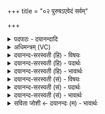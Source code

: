 +++
title = "०२ पुरुषऽएवेदं सर्वम्"

+++
<details><summary>पदपाठः - दयानन्दादि</summary>

पुरु॑षः। ए॒व। इ॒दम। सर्व॑म्। यत्। भू॒तम्। यत्। च॒। भा॒व्य᳖म्। उ॒त। अ॒मृ॒तत्वस्येत्य॑मृत॒ऽत्वस्य॑। ईशा॑नः। यत्। अन्ने॑न। अ॒ति॒रोहतीत्य॑ति॒ऽरोह॑ति। २।
</details>

<details><summary>अधिमन्त्रम् (VC)</summary>

- ईशानो देवता
- नारायण ऋषिः
- निचृदनुष्टुप्
- गान्धारः
</details>

<details><summary>दयानन्द-सरस्वती (हि) - विषयः</summary>

फिर उसी विषय को अगले मन्त्र में कहा है ॥
</details>

<details><summary>दयानन्द-सरस्वती (हि) - पदार्थः</summary>

पदार्थान्वयभाषाः -  हे मनुष्यो ! (यत्) जो (भूतम्) उत्पन्न हुआ (च) और (यत्) जो (भाव्यम्) उत्पन्न होनेवाला (उत) और (यत्) जो (अन्नेन) पृथिवी आदि के सम्बन्ध से (अतिरोहति) अत्यन्त बढ़ता है, उस (इदम्) इस प्रत्यक्ष परोक्ष रूप (सर्वम्) समस्त जगत् को (अमृतत्वस्य) अविनाशी मोक्षसुख वा कारण का (ईशानः) अधिष्ठाता (पुरुषः) सत्य गुण, कर्म, स्वभावों से परिपूर्ण परमात्मा (एव) ही रचता है ॥२ ॥
</details>

<details><summary>दयानन्द-सरस्वती (हि) - भावार्थः</summary>

भावार्थभाषाः -  हे मनुष्यो ! जिस ईश्वर ने जब-जब सृष्टि हुई तब-तब रची, इस समय धारण करता फिर विनाश करके रचेगा। जिसके आधार से सब वर्त्तमान है और बढ़ता है, उसी सबके स्वामी परमात्मा की उपासना करो, इससे भिन्न की नहीं ॥२ ॥
</details>

<details><summary>दयानन्द-सरस्वती (सं) - विषयः</summary>

पुनस्तमेव विषयमाह ॥
</details>

<details><summary>दयानन्द-सरस्वती (सं) - पदार्थः</summary>

पदार्थान्वयभाषाः -  हे मनुष्याः ! यद्भूतं यच्च भाव्यमुतापि यदन्नेनाऽतिरोहति तदिदं सर्वममृतत्वस्येशानः पुरुष एव रचयति ॥२ ॥
</details>

<details><summary>दयानन्द-सरस्वती (सं) - भावार्थः</summary>

भावार्थभाषाः -  हे मनुष्याः ! येनेश्वरेण यदा यदा सृष्टिरभूत् तदा तदा निर्मिता, इदानीं धरति पुनर्विनाश्य रचिष्यति यदाधारेण सर्वं वर्त्तते वर्द्धते च तमेव परेशं परमात्मानमुपासीध्वं नाऽस्मादितरम् ॥२ ॥
</details>

<details><summary>सविता जोशी ← दयानन्दः (म) - भावार्थः</summary>

भावार्थभाषाः -  हे माणसांनो ! जो ईश्वर सृष्टीची उत्पत्ती करतो, तिची धारणा करतो व तिचा विनाशही करतो, तसेच ज्याच्या आधारे सर्व गोष्टी अस्तित्वात असतात व विकसित होत असतात. त्या सर्वांचा स्वामी असलेल्या परमेश्वराची उपासना कर, दुसऱ्याची करू नका.
</details>